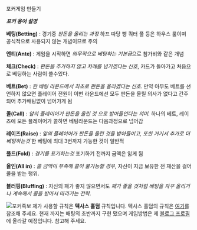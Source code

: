 포커게임 만들기

***포커 용어 설명***

**베팅(Betting)** : 경기중 *판돈을 올리는 과정* 하프 따당 삥 쿼터 풀 등은 하우스 룰이며 공식적으로 사용되지 않는 개념이므로 주의

**앤티(Ante)** : 게임을 시작하면 *의무적으로 베팅하는 기본금*으로 참가비와 같은 개념

**체크(Check)** : *판돈을 추가하지 않고 차례를 넘기겠다는 신호*, 카드가 돌아가고 처음으로 베팅하는 사람이 쓸수있다.

**베트(Bet)** : *한 베팅 라운드에서 최초로 판돈을 올리겠다는 신호.* 만약 아무도 베트를 선언하지 않으면 플레이어 전원이 이번 라운드에선 모두 판돈을 올릴 의사가 없다고 간주되어 추가배팅없이 넘어가게 됨

**콜(Call)** : *앞의 플레이어가 판돈을 올린 것 으로 받아들인다는 의미.* 하나의 베트, 레이즈에 모든 플레이어가 콜하면 베팅라운드는 다음과정으로 넘어감

**레이즈(Raise)** : *앞의 플레이어가 판돈을 올린 것을 받아들이고, 또한 거기서 추가로 더 베팅하는것* 한 베팅에 최대 3번까지 가능한 것이 일반적

**폴드(Fold)** : *경기를 포기하는것* 포기하기 전까지 금액은 잃게 됨 

**올인(All in)** : *콜 금액이 부족해 콜이 불가능할 경우*, 자신이 지금 보유한 전 재산을 걸어 콜을 받는 행위.

**블러핑(Bluffing)** : 자신의 패가 좋지 않으면서도 *패가 좋을 것처럼 베팅을 자꾸 올리거나 계속해서 콜을 받아서 따라가는 전략*.

![포커족보](https://github.com/1617jangheyungjun/poker-game/issues/1#issue-1432550048)
제가 사용할 규칙은 **텍사스 홀덤** 규칙입니다.
텍사스 홀덤의 규칙은 [여기](https://m.blog.naver.com/PostView.naver?isHttpsRedirect=true&blogId=fepjstx32270&logNo=195602722)를 참조해 주세요.
현재 까지는 배팅의 초반까지 구현 됐으며 게임방법은 제 [블로그 프로필](https://blog.naver.com/game_habbit_program)에 올라갈 예정입니다. 참고해 주세요.
